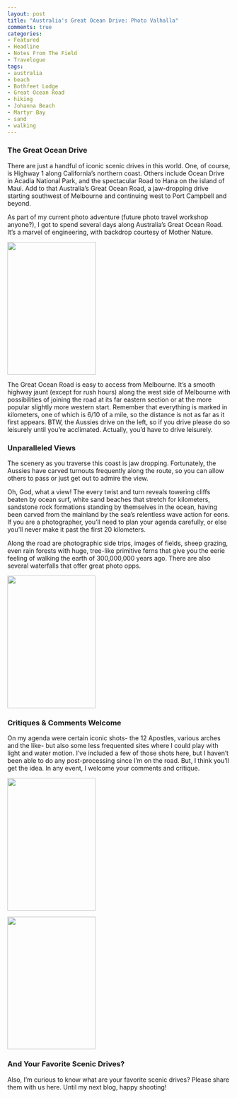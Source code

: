 ```yaml
---
layout: post
title: "Australia's Great Ocean Drive: Photo Valhalla"
comments: true
categories:
- Featured
- Headline
- Notes From The Field
- Travelogue
tags:
- australia
- beach
- Bothfeet Lodge
- Great Ocean Road
- hiking
- Johanna Beach
- Martyr Bay
- sand
- walking
---
```

<h3>The Great Ocean Drive</h3>
There are just a handful of iconic scenic drives in this world. One, of course, is Highway 1 along California’s northern coast. Others include Ocean Drive in Acadia National Park, and the spectacular Road to Hana on the island of Maui.  Add to that Australia’s Great Ocean Road, a jaw-dropping drive starting southwest of Melbourne and continuing west to Port Campbell and beyond.

As part of my current photo adventure (future photo travel workshop anyone?), I got to spend several days along Australia’s Great Ocean Road. It’s a marvel of engineering, with backdrop courtesy of Mother Nature.

<a href="http://blog.lesterpickerphoto.com/wp-content/uploads/2010/11/Great-Ocean-Road-Victoria-Australia-2402010-11-11.jpg"><img class="size-medium wp-image-692" title="Great Ocean Road, Victoria, Australia 2402010-11-11" src="http://blog.lesterpickerphoto.com/wp-content/uploads/2010/11/Great-Ocean-Road-Victoria-Australia-2402010-11-11-200x300.jpg" alt="" width="200" height="300" /></a>

The Great Ocean Road is easy to access from Melbourne. It’s a smooth highway jaunt (except for rush hours) along the west side of Melbourne with possibilities of joining the road at its far eastern section or at the more popular slightly more western start. Remember that everything is marked in kilometers, one of which is 6/10 of a mile, so the distance is not as far as it first appears. BTW, the Aussies drive on the left, so if you drive please do so leisurely until you’re acclimated.   Actually, you’d have to drive leisurely.
<h3>Unparalleled Views</h3>
The scenery as you traverse this coast is jaw dropping. Fortunately, the Aussies have carved turnouts frequently along the route, so you can allow others to pass or just get out to admire the view.

Oh, God, what a view! The every twist and turn reveals towering cliffs beaten by ocean surf, white sand beaches that stretch for kilometers, sandstone rock formations standing by themselves in the ocean, having been carved from the mainland by the sea’s relentless wave action for eons.   If you are a photographer, you’ll need to plan your agenda carefully, or else you’ll never make it past the first 20 kilometers.

Along the road are photographic side trips, images of fields, sheep grazing, even rain forests with huge, tree-like primitive ferns that give you the eerie feeling of walking the earth of 300,000,000 years ago. There are also several waterfalls that offer great photo opps.

<a href="http://blog.lesterpickerphoto.com/wp-content/uploads/2010/11/Great-Ocean-Road-Victoria-Australia-1562010-11-10.jpg"><img class="size-medium wp-image-693" title="Great Ocean Road, Victoria, Australia 1562010-11-10" src="http://blog.lesterpickerphoto.com/wp-content/uploads/2010/11/Great-Ocean-Road-Victoria-Australia-1562010-11-10-199x300.jpg" alt="" width="199" height="300" /></a>
<h3>Critiques &amp; Comments Welcome</h3>
On my agenda were certain iconic shots- the 12 Apostles, various arches and the like- but also some less frequented sites where I could play with light and water motion. I’ve included a few of those shots here, but I haven’t been able to do any post-processing since I’m on the road. But, I think you’ll get the idea. In any event, I welcome your comments and critique.

<a href="http://blog.lesterpickerphoto.com/wp-content/uploads/2010/11/Great-Ocean-Road-Victoria-Australia-3412010-11-11.jpg"><img class="size-medium wp-image-694" title="Great Ocean Road, Victoria, Australia 3412010-11-11" src="http://blog.lesterpickerphoto.com/wp-content/uploads/2010/11/Great-Ocean-Road-Victoria-Australia-3412010-11-11-199x300.jpg" alt="" width="199" height="300" /></a>

<a href="http://blog.lesterpickerphoto.com/wp-content/uploads/2010/11/Great-Ocean-Road-Victoria-Australia-3432010-11-11.jpg"><img class="size-medium wp-image-695" title="Great Ocean Road, Victoria, Australia 3432010-11-11" src="http://blog.lesterpickerphoto.com/wp-content/uploads/2010/11/Great-Ocean-Road-Victoria-Australia-3432010-11-11-199x300.jpg" alt="" width="199" height="300" /></a>
<h3>And Your Favorite Scenic Drives?</h3>
Also, I’m curious to know what are your favorite scenic drives? Please share them with us here. Until my next blog, happy shooting!